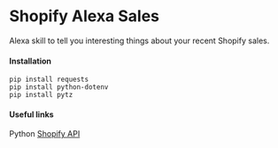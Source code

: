 # Shopify Alexa Sales
Alexa skill to tell you interesting things about your recent Shopify sales.

#### Installation
```
pip install requests
pip install python-dotenv
pip install pytz
```
#### Useful links
Python [Shopify API](https://github.com/Shopify/shopify_python_api)
